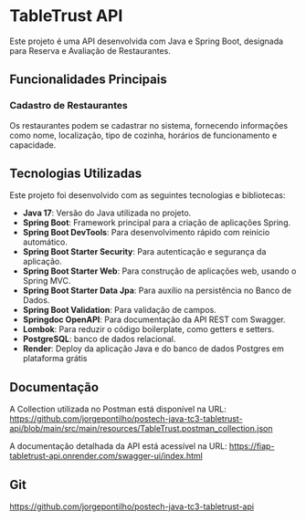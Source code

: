 # TableTrust API

Este projeto é uma API desenvolvida com Java e Spring Boot, designada para Reserva e Avaliação de Restaurantes.

## Funcionalidades Principais

### Cadastro de Restaurantes
Os restaurantes podem se cadastrar no sistema, fornecendo informações como nome, localização, tipo de cozinha, horários de funcionamento e capacidade.

## Tecnologias Utilizadas

Este projeto foi desenvolvido com as seguintes tecnologias e bibliotecas:

- **Java 17**: Versão do Java utilizada no projeto.
- **Spring Boot**: Framework principal para a criação de aplicações Spring.
- **Spring Boot DevTools**: Para desenvolvimento rápido com reinício automático.
- **Spring Boot Starter Security**: Para autenticação e segurança da aplicação.
- **Spring Boot Starter Web**: Para construção de aplicações web, usando o Spring MVC.
- **Spring Boot Starter Data Jpa**: Para auxílio na persistência no Banco de Dados.
- **Spring Boot Validation**: Para validação de campos.
- **Springdoc OpenAPI**: Para documentação da API REST com Swagger.
- **Lombok**: Para reduzir o código boilerplate, como getters e setters.
- **PostgreSQL**: banco de dados relacional.
- **Render**: Deploy da aplicação Java e do banco de dados Postgres em plataforma grátis



## Documentação
A Collection utilizada no Postman está disponível na URL:
https://github.com/jorgepontilho/postech-java-tc3-tabletrust-api/blob/main/src/main/resources/TableTrust.postman_collection.json

A documentação detalhada da API está acessível na URL:
https://fiap-tabletrust-api.onrender.com/swagger-ui/index.html


## Git
https://github.com/jorgepontilho/postech-java-tc3-tabletrust-api